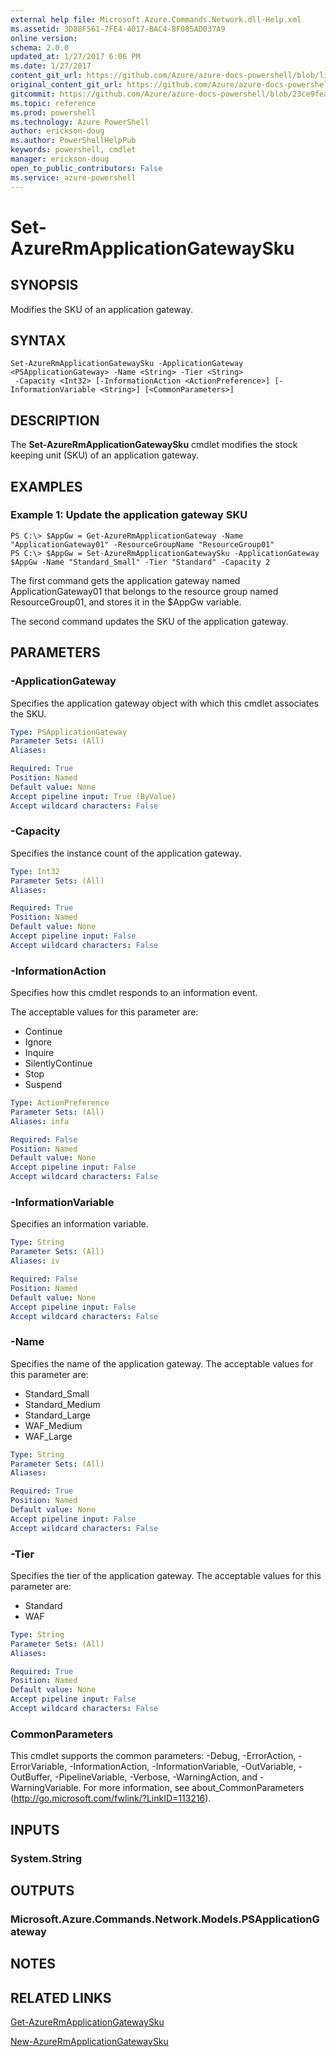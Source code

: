 ```yaml
---
external help file: Microsoft.Azure.Commands.Network.dll-Help.xml
ms.assetid: 3D88F561-7FE4-4017-BAC4-8F085AD037A9
online version: 
schema: 2.0.0
updated_at: 1/27/2017 6:06 PM
ms.date: 1/27/2017
content_git_url: https://github.com/Azure/azure-docs-powershell/blob/live/azureps-cmdlets-docs/ResourceManager/AzureRM.Network/v3.3.0/Set-AzureRmApplicationGatewaySku.md
original_content_git_url: https://github.com/Azure/azure-docs-powershell/blob/live/azureps-cmdlets-docs/ResourceManager/AzureRM.Network/v3.3.0/Set-AzureRmApplicationGatewaySku.md
gitcommit: https://github.com/Azure/azure-docs-powershell/blob/23ce9feab30627349c6bab53ab057520085412e0/azureps-cmdlets-docs/ResourceManager/AzureRM.Network/v3.3.0/Set-AzureRmApplicationGatewaySku.md
ms.topic: reference
ms.prod: powershell
ms.technology: Azure PowerShell
author: erickson-doug
ms.author: PowerShellHelpPub
keywords: powershell, cmdlet
manager: erickson-doug
open_to_public_contributors: False
ms.service: azure-powershell
---
```


# Set-AzureRmApplicationGatewaySku

## SYNOPSIS
Modifies the SKU of an application gateway.

## SYNTAX

```
Set-AzureRmApplicationGatewaySku -ApplicationGateway <PSApplicationGateway> -Name <String> -Tier <String>
 -Capacity <Int32> [-InformationAction <ActionPreference>] [-InformationVariable <String>] [<CommonParameters>]
```

## DESCRIPTION
The **Set-AzureRmApplicationGatewaySku** cmdlet modifies the stock keeping unit (SKU) of an application gateway.

## EXAMPLES

### Example 1: Update the application gateway SKU
```
PS C:\> $AppGw = Get-AzureRmApplicationGateway -Name "ApplicationGateway01" -ResourceGroupName "ResourceGroup01"
PS C:\> $AppGw = Set-AzureRmApplicationGatewaySku -ApplicationGateway $AppGw -Name "Standard_Small" -Tier "Standard" -Capacity 2
```

The first command gets the application gateway named ApplicationGateway01 that belongs to the resource group named ResourceGroup01, and stores it in the $AppGw variable.

The second command updates the SKU of the application gateway.

## PARAMETERS

### -ApplicationGateway
Specifies the application gateway object with which this cmdlet associates the SKU.

```yaml
Type: PSApplicationGateway
Parameter Sets: (All)
Aliases: 

Required: True
Position: Named
Default value: None
Accept pipeline input: True (ByValue)
Accept wildcard characters: False
```

### -Capacity
Specifies the instance count of the application gateway.

```yaml
Type: Int32
Parameter Sets: (All)
Aliases: 

Required: True
Position: Named
Default value: None
Accept pipeline input: False
Accept wildcard characters: False
```

### -InformationAction
Specifies how this cmdlet responds to an information event.

The acceptable values for this parameter are:

- Continue
- Ignore
- Inquire
- SilentlyContinue
- Stop
- Suspend

```yaml
Type: ActionPreference
Parameter Sets: (All)
Aliases: infa

Required: False
Position: Named
Default value: None
Accept pipeline input: False
Accept wildcard characters: False
```

### -InformationVariable
Specifies an information variable.

```yaml
Type: String
Parameter Sets: (All)
Aliases: iv

Required: False
Position: Named
Default value: None
Accept pipeline input: False
Accept wildcard characters: False
```

### -Name
Specifies the name of the application gateway.
The acceptable values for this parameter are:

- Standard_Small
- Standard_Medium
- Standard_Large
- WAF_Medium
- WAF_Large

```yaml
Type: String
Parameter Sets: (All)
Aliases: 

Required: True
Position: Named
Default value: None
Accept pipeline input: False
Accept wildcard characters: False
```

### -Tier
Specifies the tier of the application gateway.
The acceptable values for this parameter are:

- Standard
- WAF

```yaml
Type: String
Parameter Sets: (All)
Aliases: 

Required: True
Position: Named
Default value: None
Accept pipeline input: False
Accept wildcard characters: False
```

### CommonParameters
This cmdlet supports the common parameters: -Debug, -ErrorAction, -ErrorVariable, -InformationAction, -InformationVariable, -OutVariable, -OutBuffer, -PipelineVariable, -Verbose, -WarningAction, and -WarningVariable. For more information, see about_CommonParameters (http://go.microsoft.com/fwlink/?LinkID=113216).

## INPUTS

### System.String

## OUTPUTS

### Microsoft.Azure.Commands.Network.Models.PSApplicationGateway

## NOTES

## RELATED LINKS

[Get-AzureRmApplicationGatewaySku](xref:ResourceManager/AzureRM.Network/v3.3.0/Get-AzureRmApplicationGatewaySku.md)

[New-AzureRmApplicationGatewaySku](xref:ResourceManager/AzureRM.Network/v3.3.0/New-AzureRmApplicationGatewaySku.md)


